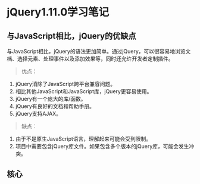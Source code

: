 # jQuery1.11.0学习笔记
## 与JavaScript相比，jQuery的优缺点
与JavaScript相比，jQuery的语法更加简单。通过jQuery，可以很容易地浏览文档、选择元素、处理事件以及添加效果等，同时还允许开发者定制插件。

> 优点：

1. jQuery消除了JavaScript跨平台兼容问题。
2. 相比其他JavaScript和JavaScript库，jQuery更容易使用。
3. jQuery有一个庞大的库/函数。
4. jQuery有良好的文档和帮助手册。
5. jQuery支持AJAX。

> 缺点：

1. 由于不是原生JavaScript语言，理解起来可能会受到限制。
2. 项目中需要包含jQuery库文件。如果包含多个版本的jQuery库，可能会发生冲突。

## 核心
